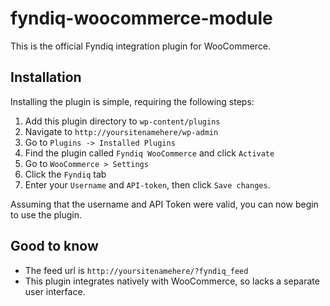 # fyndiq-woocommerce-module
This is the official Fyndiq integration plugin for WooCommerce.

## Installation
Installing the plugin is simple, requiring the following steps:

1. Add this plugin directory to `wp-content/plugins`
1. Navigate to `http://yoursitenamehere/wp-admin`
1. Go to `Plugins -> Installed Plugins`
1. Find the plugin called `Fyndiq WooCommerce` and click `Activate`
1. Go to `WooCommerce > Settings`
1. Click the `Fyndiq` tab
1. Enter your `Username` and `API-token`, then click `Save changes`.

Assuming that the username and API Token were valid, you can now begin to use the plugin.
## Good to know

* The feed url is `http://yoursitenamehere/?fyndiq_feed`
* This plugin integrates natively with WooCommerce, so lacks a separate user interface.
